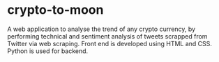 # crypto-to-moon
A web application to analyse the trend of any crypto currency, by performing technical and sentiment analysis of tweets scrapped from Twitter via web scraping. Front end is developed using HTML and CSS. Python is used for backend.
